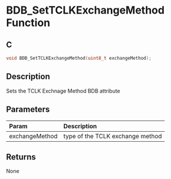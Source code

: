 # BDB_SetTCLKExchangeMethod Function

## C

```c
void BDB_SetTCLKExchangeMethod(uint8_t exchangeMethod);
```

## Description

 Sets the TCLK Exchnage Method BDB attribute

## Parameters

| Param | Description |
|:----- |:----------- |
| exchangeMethod | type of the TCLK exchange method  

## Returns

 None 

